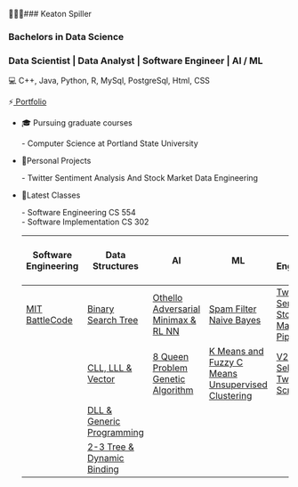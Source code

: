 🥽🥽🥽### Keaton Spiller
### Bachelors in Data Science
### Data Scientist | Data Analyst | Software Engineer | AI / ML

💻 C++, Java, Python, R, MySql, PostgreSql, Html, CSS

⚡<a href="https://keatonspiller.github.io/Portfolio/"> Portfolio</a>

<ul>
  <li>🎓 Pursuing graduate courses </li><p>
    - Computer Science at Portland State University 
  
  <li>🥽Personal Projects </li><p>
    - Twitter Sentiment Analysis And Stock Market Data Engineering

<li>📖Latest Classes </li><p>
    - Software Engineering CS 554 
    <br>
    - Software Implementation CS 302

|  Software Engineering | Data Structures | AI | ML | Data Engineering | Data Science / Data Analysis |
| ------------- | ------------- |------------- | ------------- | ------------- |------------- |
| [MIT BattleCode](https://github.com/KeatonSpiller/SE_battlecode23_winter2024) | [Binary Search Tree](https://github.com/KeatonSpiller/Riddler-Game/blob/main/README.md) |[Othello Adversarial Minimax & RL NN](https://github.com/KeatonSpiller/Othello)  |[ Spam Filter Naive Bayes ](https://github.com/KeatonSpiller/Spam-Filter) | [Twitter Sentiment Stock Market Pipeline](https://github.com/KeatonSpiller/Social_Media_Pipeline(https://github.com/KeatonSpiller/Twitter_Data_Engineering))| [Modern Regression Analysis](https://github.com/KeatonSpiller/Modern-Regression-Analysis) |
| |[CLL, LLL & Vector](https://github.com/KeatonSpiller/SnowSports/tree/main)|[8 Queen Problem Genetic Algorithm](https://github.com/KeatonSpiller/data)| [K Means and Fuzzy C Means Unsupervised Clustering](https://github.com/KeatonSpiller/K-Means-and-Fuzzy-C-Means-Clustering)| [V2 Selenium Twitter Web Scraper](https://github.com/KeatonSpiller/Social_Media_Pipeline)| [Statistical Learning ](https://github.com/KeatonSpiller/Statistical-Learning)  |
| | [DLL & Generic Programming](https://github.com/KeatonSpiller/Animal-Adoption/tree/main) | | | |
| | [2-3 Tree & Dynamic Binding](https://github.com/KeatonSpiller/Dynamic-Binding-Games/tree/main) | | | | |
 
<!--
- 🔭 I’m currently working on ...
- 🌱 I’m currently learning ...
- 👯 I’m looking to collaborate on ...
- 🤔 I’m looking for help with ...
- 💬 Ask me about ...
- 📫 How to reach me: ...
- 😄 Pronouns: ...
- ⚡ Fun fact: ...
-->
